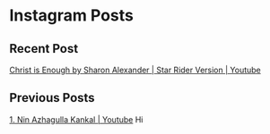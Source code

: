 # Instagram Posts
## Recent Post
[Christ is Enough by Sharon Alexander | Star Rider Version | Youtube](https://www.youtube.com/watch?v=U-whzYwg-h8)

## Previous Posts 
[1. Nin Azhagulla Kankal | Youtube](https://www.youtube.com/watch?v=1DysVIAdAP0)
Hi 
